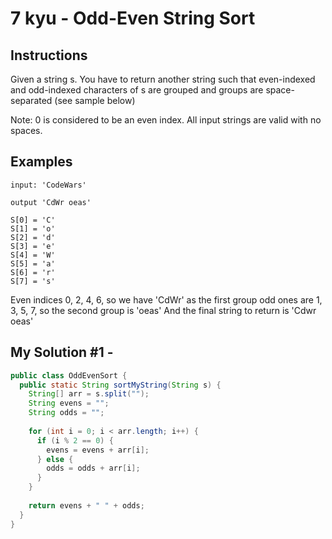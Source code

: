 # 7 kyu - Odd-Even String Sort
## Instructions
Given a string s. You have to return another string such that even-indexed and odd-indexed characters of s are grouped and groups are space-separated (see sample below)

Note: 
    0 is considered to be an even index. 
    All input strings are valid with no spaces.

## Examples
```
input: 'CodeWars'

output 'CdWr oeas'

S[0] = 'C'
S[1] = 'o'
S[2] = 'd'
S[3] = 'e'
S[4] = 'W'
S[5] = 'a'
S[6] = 'r'
S[7] = 's'

```
Even indices 0, 2, 4, 6, so we have 'CdWr' as the first group
odd ones are 1, 3, 5, 7, so the second group is 'oeas'
And the final string to return is 'Cdwr oeas'

## My Solution #1 - 
```java
public class OddEvenSort {
  public static String sortMyString(String s) {
    String[] arr = s.split("");
    String evens = "";
    String odds = "";
    
    for (int i = 0; i < arr.length; i++) {
      if (i % 2 == 0) {
        evens = evens + arr[i];
      } else {
        odds = odds + arr[i];
      }
    }
    
    return evens + " " + odds;
  }
}
```